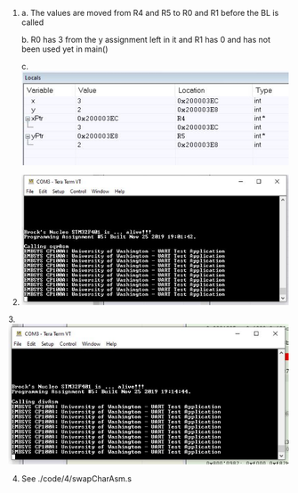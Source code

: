 1. a. The values are moved from R4 and R5 to R0 and R1 before the BL is called
   
   b. R0 has 3 from the y assignment left in it and R1 has 0 and has not been used yet in main()
   
   c.![Image of after swap Locals](https://raw.githubusercontent.com/grunhurdb/embsys100/master/assignment5/1c_local.JPG)
   
   
2. ![Image of sqrASM ](https://raw.githubusercontent.com/grunhurdb/embsys100/master/assignment5/2_sqrAsm.JPG)


3.![Image of divASM ](https://raw.githubusercontent.com/grunhurdb/embsys100/master/assignment5/3_divAsm.JPG)


4. See ./code/4/swapCharAsm.s


